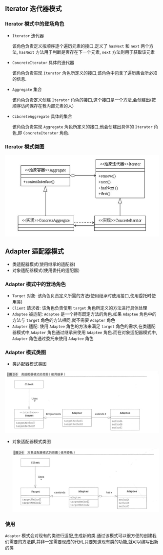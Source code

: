 ## Iterator 迭代器模式

### Iterator 模式中的登场角色

* `Iterator` 迭代器

  该角色负责定义按顺序逐个遍历元素的接口,定义了 `hasNext` 和 `next` 两个方法, `hasNext` 方法用于判断是否存在下一个元素, `next` 方法则用于获取该元素

* `ConcreteIterator` 具体的迭代器

  该角色负责实现 `Iterator` 角色所定义的接口,该角色中包含了遍历集合所必须的信息.

* `Aggregate` 集合

  该角色负责定义创建 `Iterator` 角色的接口,这个接口是一个方法,会创建出(按顺序访问保存在我内部元素的人)

* `CibcreteAggregate` 具体的集合

  该角色负责实现 `Aggregate` 角色所定义的接口,他会创建出具体的 `Iterator` 角色,即 `ConcreteIterator` 角色.

### Iterator 模式类图

![](./ClassDiagram/Iterator.jpg)

## Adapter 适配器模式

* 类适配器模式(使用继承的适配器)
* 对象适配器模式(使用委托的适配器)

### Adapter 模式中的登场角色

* `Target` 对象: 该角色负责定义所需的方法(使用继承时使用接口,使用委托时使用类)
* `Client` 请求者: 该角色负责使用 `target` 角色所定义的方法进行具体处理
* `Adaptee` 被适配: `Adaptee` 是一个持有既定方法的角色.如果 `Adaptee` 角色中的方法与 `target` 角色的方法相同,就不需要 `Adapter` 角色
* `Adapter` 适配: 使用 `Adaptee` 角色的方法来满足 `target` 角色的需求,在类适配器模式中,`Adapter` 角色通过继承来使用 `Adaptee` 角色.而在对象适配器模式中, `Adapter` 角色通过委托来使用 `Adaptee` 角色

### Adapter 模式类图

* 类适配器模式类图

![](./ClassDiagram/类适配器模式类图.png)

* 对象适配器模式类图

  ![](./ClassDiagram/对象适配器模式的类图.png)

### 使用

`Adapter` 模式会对现有的类进行适配,生成新的类.通过该模式可以很方便的创建我们需要的方法群,并非一定需要现成的代码,只要知道现有类的功能,就可以编写出新的类

